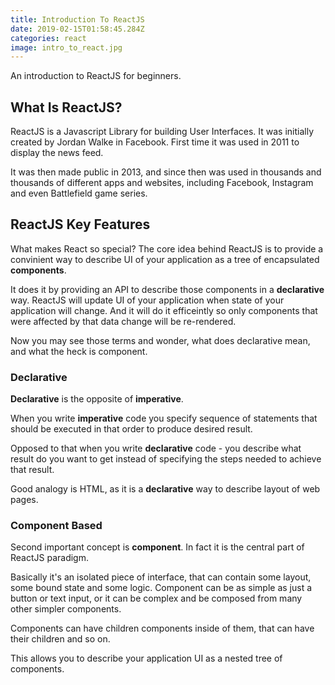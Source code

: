 ```yaml
---
title: Introduction To ReactJS
date: 2019-02-15T01:58:45.284Z
categories: react
image: intro_to_react.jpg
---
```


An introduction to ReactJS for beginners.

## What Is ReactJS?

ReactJS is a Javascript Library for building User Interfaces. It was initially created by Jordan Walke in Facebook. First time it was used in 2011 to display the news feed.

It was then made public in 2013, and since then was used in thousands and thousands of different apps and websites, including Facebook, Instagram and even Battlefield game series.

## ReactJS Key Features

What makes React so special? The core idea behind ReactJS is to provide a convinient way to describe UI of your application as a tree of encapsulated **components**.

It does it by providing an API to describe those components in a **declarative** way. ReactJS will update UI of your application when state of your application will change. And it will do it efficeintly so only components that were affected by that data change will be re-rendered.

Now you may see those terms and wonder, what does declarative mean, and what the heck is component.

### Declarative

**Declarative** is the opposite of **imperative**.

When you write **imperative** code you specify sequence of statements that should be executed in that order to produce desired result.

Opposed to that when you write **declarative** code - you describe what result do you want to get instead of specifying the steps needed to achieve that result.

Good analogy is HTML, as it is a **declarative** way to describe layout of web pages.

### Component Based

Second important concept is **component**. In fact it is the central part of ReactJS paradigm.

Basically it's an isolated piece of interface, that can contain some layout, some bound state and some logic. Component can be as simple as just a button or text input, or it can be complex and be composed from many other simpler components.

Components can have children components inside of them, that can have their children and so on.

This allows you to describe your application UI as a nested tree of components.
